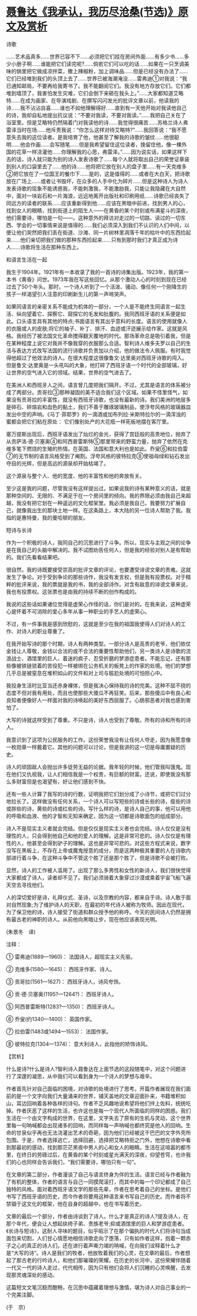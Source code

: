 # [聂鲁达《我承认，我历尽沧桑(节选)》原文及赏析](https://www.vrrw.net/wx/12536.html)

诗歌

……艺术品真多……世界已容不下……必须把它们挂在房间外面……有多少书……多少小册子啊……谁能把它们读完呢?……倘若它们可以吃的话……如果在一只烹调美味的锅里把它做成凉拌菜，撒上辣椒粉，加上调味品……但是已经没有办法了……它们已经堆到我们的头顶上去了……世界已被海潮淹没……雷弗迪①对我说：“我已通知邮局，不要再给我寄书了。我不能翻阅它们。我没有地方存放它们。它们都堆到墙顶了，我害怕发生灾难，它们会倒下来砸在我头上。”……大家都知道艾略特……在成为画家、在导演戏剧、在撰写闪闪发光的批评文章以前，他读我的诗……我不沾沾自喜……谁也不如他理解得好……直到有一天他开始对我读他自己的诗，我却自私地提出抗议说：“不要对我读，不要对我读。”……我把自己关在了浴室里。但是艾略特仍然隔着门对我读他的诗……我觉得很痛苦……苏格兰诗人弗雷泽当时在场……他斥责我说：“你怎么这样对待艾略特?”……我回答说：“我不愿意失去我的这位读者。是我培育了他，他甚至了解我的诗歌的皱纹……他很聪明……他会作画……会写随笔……但是我希望留住这位读者，挽留住他，像一棵外国的花草一样浇灌他……你理解我的心思，弗雷泽。”……因为说实话，如果这样下去的话，诗人就只能为别的诗人发表诗歌了……每个人就将取出自己的荣誉证章装到别人的口袋里去了……他的诗……他将把它放在别人的盘子里……有一天克维多②把它放在了一位国王的餐巾下……是的，这是值得的……或者在大白天，把诗歌放在广场上……或者让书毁坏，在众多的人手中化为碎片……但是这种诗人为诗人发表诗歌的现象不能诱惑我，不能刺激我，不能激励我，只能让我隐藏在大自然中，面对一块岩石和一片海浪，远远地离开出版社和印刷用纸……诗歌已经丧失了同远方的读者的联系……应该重新得到他……应该在黑暗中前进，找到男人的心，找到女人的眼睛，找到街道上的陌生人——在黄昏的某个时刻或布满星斗的深夜，他们需要诗，哪怕是一句——。这种意外的拜访对走过的一切路、读过的一切东西、学会的一切事情来说是值得的……我们必须深入到我们不认识的人们中间，以便让他们突然把我们丢在街道、沙滩、同一片树林里凋落千年的枯叶中的东西捡起来……他们亲切把我们做的那种东西捡起来……只有到那时我们才真正成为诗人……诗歌将生活在那种东西上。



和语言生活在一起

我生于1904年。1921年有一本收录了我的一首诗的诗集出版。1923年，我的第一本书《黄昏》问世。1973年我在写这些回忆。从那个激动人心的时刻到现在已经过去了50个年头。那时，一个诗人听到了一个活泼、骚动、像任何一个刚降生的孩子一样渴望引人注意的印刷新生儿的第一声啼哭声。

如果同语言的亲密关系不能成为机体的一部分，一个人是不能终生同语言一起生活、纵向望着它、探察它、窥探它的毛发和肚腹的。我同西班牙语的关系便是如此。口头语言具有其他的特点;书面语言有其出乎意料的长度。语言的使用就像人的衣服或人的皮肤;将它的袖子、补丁、排汗、血迹或汗迹展示给作家。这就是风格。我经历了被法国文化革命搅得翻天覆地的时代。那场革命总是吸引着我，但是在某种程度上说它对我并不像我穿的衣服那么合适。智利诗人维多夫罗以自己的生活与表达方式改写法国的流行诗歌并负责加以介绍，他的做法令人佩服。有时我觉得他超过了他效法的诗人。在很大程度这很像鲁文·达里奥对西班牙诗歌的闯入。但是鲁文·达里奥是一头吼叫的大象，他打碎了西班牙语一个时代的全部玻璃，好让世界的空气进入它的领域。结果，世界的空气进去了。

在美洲人和西班牙人之间，语言曾几度把我们隔开。不过，尤其是语言的体系被分成了两部分。贡哥拉③那种凝固的美不适合我们这个区域。如果不怪里怪气，如果没有贡哥拉的丰富性，就没有西班牙诗歌，也没有最新的诗。我们美洲的地层多是碎石、碎熔岩和血色的黏土，我们不善于雕琢玻璃制品，使浮夸风格的玻璃器皿发出中空的声响。《马丁·菲耶罗》的一滴酒或加布列拉·米斯特拉尔的一滴浑浊的蜜都会把它们粘在原处： 它们像别处产的大花瓶一样死板地摆在客厅里。

塞万提斯出现后，西班牙语发出了灿烂的金光，获得了宫廷般的高贵地位，抛弃了从贡萨洛·德·贝塞奥④和阿西普雷斯特⑤那里带来的野蛮力量，抛弃了依然在克维多笔下燃烧的生殖的热情。在英国、法国和意大利也是如此。乔叟⑥和拉伯雷⑦的无节制的语言风格受到了阉割。浮夸风格的彼特拉克⑧使祖母绿和钻石发出夺目的光辉，但是高远的源泉却开始枯竭了。

这个源泉与整个人、他的宽度、他的丰富性和他的奔放有关。

至少这是我的问题，尽管我没有这样提出过。如果说我的诗有某种意义的话，就是那种空间的、无限的、不满足于在一个房间里的倾向。我的界限必须由我自己来超越，我没有把它划在一种遥远的文化框架里。我必须是我自己，我要努力扩展自己，就像我出生的那块土地一样。在这条路上，本大陆的另一位诗人帮助了我。我指的是惠特曼，我的曼哈顿的朋友。

短诗与长诗

作为一个积极的诗人，我同自己的沉思进行了斗争。所以，现实与主观之间的论争是在我自己的头脑中解决的。我不试图劝告任何人，但是我的经验对别人是有帮助的。我们先看看结果吧。

很自然，我的诗既要接受崇高的批评文章的评论，也要遭受诽谤文章的责难。这就发生了争论。对于受到争论的那些诗作，我没有发言权，但是我有投票权。对于精粹的批评来说，我的票就是我的书，我的全部诗作。对含有敌意的诽谤文章来说，我也有投票权。这张票也是由我的持续不断的创作构成的。

我说的这些话如果诸位觉得是虚荣心作怪的话，你们是对的。在我来说，这种虚荣心是怀着不可消除的爱心多年从事一种职业的手艺人的虚荣心。

不过，有一件事我是感到欣慰的，这就是至少在我的祖国我使得人们对诗人的工作、对诗人的职业尊重了。

在我开始写诗的那个时期，诗人有两种类型。一部分诗人是高贵的老爷，他们依仗金钱让人尊敬，金钱以合法的或不合法的重要性帮助他们，另一类诗人是诗歌的流浪战士、酒馆里的巨人、着迷的疯子、忍受折磨的梦游症患者。不能忘记，还有那些像被铁链锁着的苦役犯一样被绑在公务机关的板凳上的作家的处境。他们的梦想几乎总是被窒息在堆积如山的文件和对上司与尴尬处境的可怕担心中。

我投身生活时比亚当还赤身裸体，但是我决心保持我的诗的完美。这种不屈不挠的态度不但对我有用处，而且也使那些大傻瓜不再狂笑。后来，那些傻瓜中有良心和良知者便像好人一样面对我的诗唤起的美好东西屈服了。心肠邪恶者对我也感到害怕了。

大写的诗就这样受到了尊重。不只是诗，诗人也受到了尊敬。所有的诗和所有的诗人。

我意识到了这项为公民服务的工作。这份荣誉我没有让任何人夺走，因为我愿意像一枚勋章一样戴着它。其他的问题可以讨论，但是我讲的这一切是毋庸置疑的历史。

诗人的顽固敌人会抛出许多徒劳无益的论据。我年轻的时候，他们管我叫饿鬼。现在他们又仇视我，让人们相信我是一个权贵，有巨额的财富。还说，即使我没有那么多财富但是也渴望有，好让他们感到不快。

还有一些人计算了我写的诗的行数，证明我把它们划分成了小诗节，或把它们过分地拉长了。这样做没有任何关系，一个诗人可以写短些的诗或长些的诗，瘦些的诗或胖些的诗，黄些的诗或红些的诗。写什么样的诗，是诗人自己的事，他可以用他的呼吸和血液、他的才智和无知来确定，因为这一切都是诗歌面包的组成部分。

诗人不是现实主义者就会完结。但是仅仅是现实主义者也会完结。诗人仅仅是没有理性的人，只会得到他自己和他的爱人的理解。这是非常可悲的。诗人仅仅是有理性的人，他甚至会得到驴子的理解。这也是非常可悲的。对这些方程式来说，数字没写在黑板上，不存在上帝或魔鬼授意的成分，而是这两种极其重要的人在诗歌内部进行着斗争，在这种斗争中不管这个胜了还是那个胜了，但是诗歌不会被打败。

显然，诗人的工作被人滥用了。出现了那么多男性和女性的新诗人，我们很快觉得大家都成了诗人，读者却不见了。我们必须骑着大象穿过沙漠或乘着宇宙飞船飞遍天空去寻找他们。

人的深切爱好是诗，礼拜仪式、圣诗，以及宗教的内容，都来自于诗。诗人敢于面对自然现象;为了维护诗人的天职，在最初的年代诗人被称为牧师。因此在现代，为了保卫他的诗，诗人接受了街道和群众授予他的称呼。今天的民间诗人仍然是拥有最古老的神职的诗人。从前他向黑暗让步，现在他应该表现光明。

(朱景冬　译)

注释：

① 雷弗迪(1889—1960)： 法国诗人，超现实主义先驱。

② 克维多(1580—1645)： 西班牙作家、诗人。

③ 贡哥拉(1561—1627)： 西班牙诗人，诗风夸饰。

④ 贡·德·贝塞奥(1195?—1264?)： 西班牙诗人。

⑤ 阿西普雷斯特(1283?—1350)： 西班牙诗人。

⑥ 乔叟(约1340—1400)： 英国作家。

⑦ 拉伯雷(1483或1494—1553)： 法国作家。

⑧ 彼特拉克(1304—1374)： 意大利诗人，此指他的矫饰诗风。

【赏析】

什么是诗?什么是诗人?智利诗人聂鲁达在上面节选的这段随笔中，对这个问题进行了深邃的凝思，从中我们可以看到身为一个诗人的梦想与艰辛。

作者首先针对自己面临的困境，对诗歌的处境进行了思考。开篇作者展现在我们面前的是一个文字向我们大量涌来的世界，铺天盖地的文章迎面扑来，书籍堆积如山，耳边回响着各种各样的诗句。作者不乏风趣地说希望将他们拌上佐料，统统吃掉。作者厌恶了这样的生活，也许这也是每一个现代人所面临的同样的困惑。我们生活在一个由文字构成的世界，在这里，文字失去了原有的生机与灵动，这个世界里每一句呐喊都会出现诸多的回响，而同样每一声呐喊也都终究是他人的回响。生命的甘泉似乎再也无法浇灌出艺术的奇葩，因为他们已经被这干巴巴的文字外壳所包围。于是，作者选择逃亡，选择回避，选择把艾略特拒之门外，他想在诗歌中看到那最初的感动，找到那茫茫黑夜中男人的心和女人的眼睛。生活在这喧嚣的都市里，在终日的劳碌过后，在黄昏的某个时刻或星光满天的深夜，仰望苍穹，也许我们的心也同样会告诉我们，“我们需要诗，哪怕只有一句”。

在文章的第二部分，作者漫谈了自己与语言终身为伴的生活。语言已经与作者融为了有机的整体，作者的语言与自己一同摸爬滚打，而其中的每一个印记都成了自己独特的风格。面对着西班牙语文学的那些先辈，作者在思考着自己的坐标。是他们书写了西班牙语的历史，而今作者将要用这种语言来书写自己的历史。而作者将不禁锢于这文化的框架，他在自身的超越中，也在书写着历史。

文章的最后一个部分，作者由诗谈到了诗人。什么才是真正的诗人?提及诗人，在那个年代，便会让人想起纨绔子弟、贵族老爷;抑或酒馆里的巨人和梦游症患者。《长诗与短诗》，这耐人寻味的题目，似乎昭示了在那个偏执的时代人们将诗句当成面包来切割，人们甘心情愿地相信诗歌走向了堕落，只有如作者这样，抱着一颗赤子之心的真正的诗人们，还在进行着声嘶力竭的呐喊，在向我们诠释着什么才是“大写的诗”。诗人是我们的牧者，他放牧着我们的心灵，在文章的最后，作者想起了那古老的行吟诗人，和他们那璀璨的荣耀。在历史的长河中，这份荣耀伴随着一代又一代的诗人走过，代代相传，因为只有他们会将人们沉睡的心灵唤醒，去发现那灵魂深处的感动。

这篇短文文笔沉稳而酣畅，在沉思中蕴藏着理想与激情，堪为诗人对自己事业的一个完美注脚。

(于　京)

